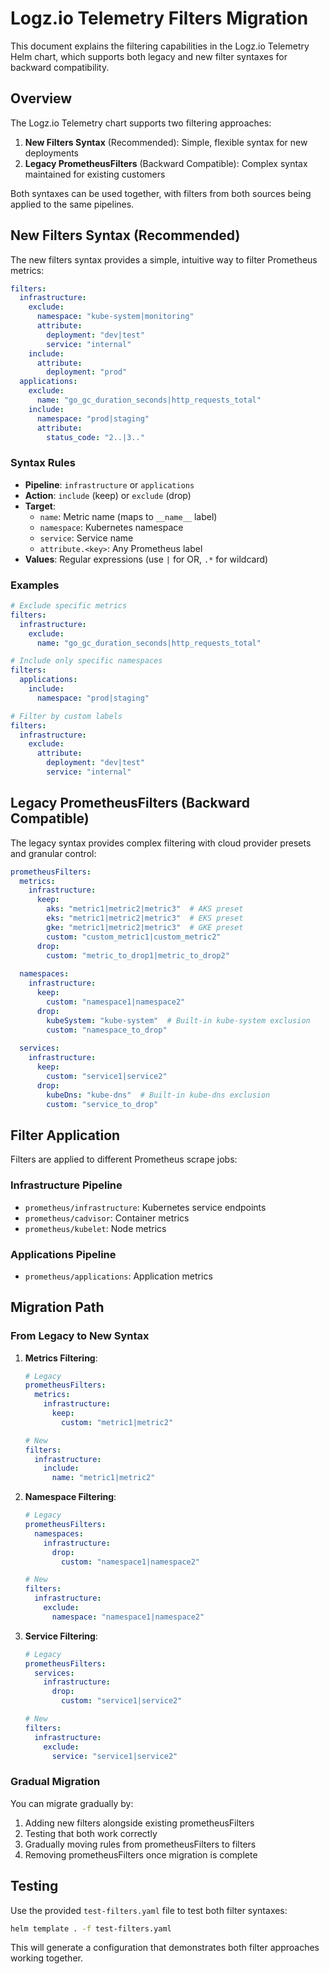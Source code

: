 # Logz.io Telemetry Filters Migration

This document explains the filtering capabilities in the Logz.io Telemetry Helm chart, which supports both legacy and new filter syntaxes for backward compatibility.

## Overview

The Logz.io Telemetry chart supports two filtering approaches:

1. **New Filters Syntax** (Recommended): Simple, flexible syntax for new deployments
2. **Legacy PrometheusFilters** (Backward Compatible): Complex syntax maintained for existing customers

Both syntaxes can be used together, with filters from both sources being applied to the same pipelines.

## New Filters Syntax (Recommended)

The new filters syntax provides a simple, intuitive way to filter Prometheus metrics:

```yaml
filters:
  infrastructure:
    exclude:
      namespace: "kube-system|monitoring"
      attribute:
        deployment: "dev|test"
        service: "internal"
    include:
      attribute:
        deployment: "prod"
  applications:
    exclude:
      name: "go_gc_duration_seconds|http_requests_total"
    include:
      namespace: "prod|staging"
      attribute:
        status_code: "2..|3.."
```

### Syntax Rules

- **Pipeline**: `infrastructure` or `applications`
- **Action**: `include` (keep) or `exclude` (drop)
- **Target**: 
  - `name`: Metric name (maps to `__name__` label)
  - `namespace`: Kubernetes namespace
  - `service`: Service name
  - `attribute.<key>`: Any Prometheus label
- **Values**: Regular expressions (use `|` for OR, `.*` for wildcard)

### Examples

```yaml
# Exclude specific metrics
filters:
  infrastructure:
    exclude:
      name: "go_gc_duration_seconds|http_requests_total"

# Include only specific namespaces
filters:
  applications:
    include:
      namespace: "prod|staging"

# Filter by custom labels
filters:
  infrastructure:
    exclude:
      attribute:
        deployment: "dev|test"
        service: "internal"
```

## Legacy PrometheusFilters (Backward Compatible)

The legacy syntax provides complex filtering with cloud provider presets and granular control:

```yaml
prometheusFilters:
  metrics:
    infrastructure:
      keep:
        aks: "metric1|metric2|metric3"  # AKS preset
        eks: "metric1|metric2|metric3"  # EKS preset
        gke: "metric1|metric2|metric3"  # GKE preset
        custom: "custom_metric1|custom_metric2"
      drop:
        custom: "metric_to_drop1|metric_to_drop2"
  
  namespaces:
    infrastructure:
      keep:
        custom: "namespace1|namespace2"
      drop:
        kubeSystem: "kube-system"  # Built-in kube-system exclusion
        custom: "namespace_to_drop"
  
  services:
    infrastructure:
      keep:
        custom: "service1|service2"
      drop:
        kubeDns: "kube-dns"  # Built-in kube-dns exclusion
        custom: "service_to_drop"
```


## Filter Application

Filters are applied to different Prometheus scrape jobs:

### Infrastructure Pipeline
- `prometheus/infrastructure`: Kubernetes service endpoints
- `prometheus/cadvisor`: Container metrics
- `prometheus/kubelet`: Node metrics

### Applications Pipeline
- `prometheus/applications`: Application metrics

## Migration Path

### From Legacy to New Syntax

1. **Metrics Filtering**:
   ```yaml
   # Legacy
   prometheusFilters:
     metrics:
       infrastructure:
         keep:
           custom: "metric1|metric2"
   
   # New
   filters:
     infrastructure:
       include:
         name: "metric1|metric2"
   ```

2. **Namespace Filtering**:
   ```yaml
   # Legacy
   prometheusFilters:
     namespaces:
       infrastructure:
         drop:
           custom: "namespace1|namespace2"
   
   # New
   filters:
     infrastructure:
       exclude:
         namespace: "namespace1|namespace2"
   ```

3. **Service Filtering**:
   ```yaml
   # Legacy
   prometheusFilters:
     services:
       infrastructure:
         drop:
           custom: "service1|service2"
   
   # New
   filters:
     infrastructure:
       exclude:
         service: "service1|service2"
   ```

### Gradual Migration

You can migrate gradually by:

1. Adding new filters alongside existing prometheusFilters
2. Testing that both work correctly
3. Gradually moving rules from prometheusFilters to filters
4. Removing prometheusFilters once migration is complete

## Testing

Use the provided `test-filters.yaml` file to test both filter syntaxes:

```bash
helm template . -f test-filters.yaml
```

This will generate a configuration that demonstrates both filter approaches working together.
